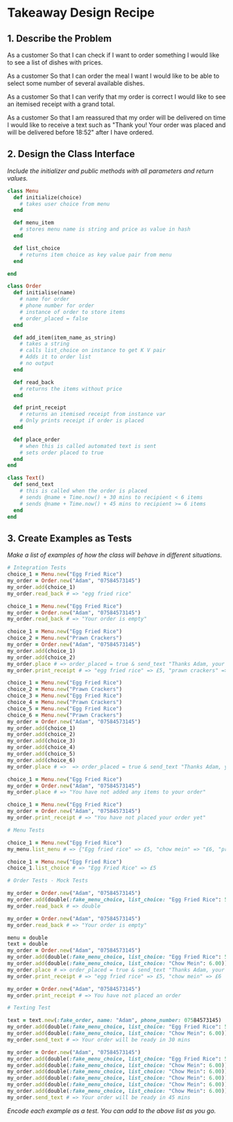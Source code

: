 # Takeaway Design Recipe

## 1. Describe the Problem

As a customer
So that I can check if I want to order something
I would like to see a list of dishes with prices.

As a customer
So that I can order the meal I want
I would like to be able to select some number of several available dishes.

As a customer
So that I can verify that my order is correct
I would like to see an itemised receipt with a grand total.

As a customer
So that I am reassured that my order will be delivered on time
I would like to receive a text such as "Thank you! Your order was placed and will be delivered before 18:52" after I have ordered.



## 2. Design the Class Interface

_Include the initializer and public methods with all parameters and return values._

```ruby
class Menu
  def initialize(choice)
    # takes user choice from menu
  end 

  def menu_item
    # stores menu name is string and price as value in hash
  end

  def list_choice
    # returns item choice as key value pair from menu
  end

end

class Order
  def initialise(name)
    # name for order
    # phone number for order
    # instance of order to store items
    # order_placed = false
  end

  def add_item(item_name_as_string)
    # takes a string
    # calls list_choice on instance to get K V pair
    # Adds it to order list 
    # no output
  end

  def read_back
    # returns the items without price
  end

  def print_receipt
    # returns an itemised receipt from instance var
    # Only prints receipt if order is placed
  end

  def place_order
    # when this is called automated text is sent
    # sets order placed to true
  end
end

class Text()
  def send_text
    # this is called when the order is placed
    # sends @name + Time.now() + 30 mins to recipient < 6 items
    # sends @name + Time.now() + 45 mins to recipient >= 6 items
  end
end
```

## 3. Create Examples as Tests

_Make a list of examples of how the class will behave in different situations._

```ruby
# Integration Tests
choice_1 = Menu.new("Egg Fried Rice")
my_order = Order.new("Adam", "07584573145")
my_order.add(choice_1)
my_order.read_back # => "egg fried rice"

choice_1 = Menu.new("Egg Fried Rice")
my_order = Order.new("Adam", "07584573145")
my_order.read_back # => "Your order is empty"

choice_1 = Menu.new("Egg Fried Rice")
choice_2 = Menu.new("Prawn Crackers")
my_order = Order.new("Adam", "07584573145")
my_order.add(choice_1)
my_order.add(choice_2)
my_order.place # => order_placed = true & send_text "Thanks Adam, your order will arrive at 19:30"
my_order.print_receipt # => "egg fried rice" => £5, "prawn crackers" => £2 place has to be == true to be able to print receipt 

choice_1 = Menu.new("Egg Fried Rice")
choice_2 = Menu.new("Prawn Crackers")
choice_3 = Menu.new("Egg Fried Rice")
choice_4 = Menu.new("Prawn Crackers")
choice_5 = Menu.new("Egg Fried Rice")
choice_6 = Menu.new("Prawn Crackers")
my_order = Order.new("Adam", "07584573145")
my_order.add(choice_1)
my_order.add(choice_2)
my_order.add(choice_3)
my_order.add(choice_4)
my_order.add(choice_5)
my_order.add(choice_6)
my_order.place # =>  => order_placed = true & send_text "Thanks Adam, your order will arrive at 19:45"

choice_1 = Menu.new("Egg Fried Rice")
my_order = Order.new("Adam", "07584573145")
my_order.place # => "You have not added any items to your order"

choice_1 = Menu.new("Egg Fried Rice")
my_order = Order.new("Adam", "07584573145")
my_order.print_receipt # => "You have not placed your order yet"

# Menu Tests

choice_1 = Menu.new("Egg Fried Rice")
my_menu.list_menu # => {"Egg fried rice" => £5, "chow mein" => "£6, "prawn crackers" => £2}

choice_1 = Menu.new("Egg Fried Rice")
choice_1.list_choice # => "Egg Fried Rice" => £5

# Order Tests - Mock Tests

my_order = Order.new("Adam", "07584573145")
my_order.add(double(:fake_menu_choice, list_choice: "Egg Fried Rice": 5.00))
my_order.read_back # => double

my_order = Order.new("Adam", "07584573145")
my_order.read_back # => "Your order is empty"

menu = double
text = double
my_order = Order.new("Adam", "07584573145")
my_order.add(double(:fake_menu_choice, list_choice: "Egg Fried Rice": 5.00))
my_order.add(double(:fake_menu_choice, list_choice: "Chow Mein": 6.00))
my_order.place # => order_placed = true & send_text "Thanks Adam, your order will arrive at 19:30"
my_order.print_receipt # => "egg fried rice" => £5, "chow mein" => £6

my_order = Order.new("Adam", "07584573145")
my_order.print_receipt # => You have not placed an order

# Texting Test

text = text.new(:fake_order, name: "Adam", phone_number: 07584573145)
my_order.add(double(:fake_menu_choice, list_choice: "Egg Fried Rice": 5.00))
my_order.add(double(:fake_menu_choice, list_choice: "Chow Mein": 6.00))
my_order.send_text # => Your order will be ready in 30 mins

my_order = Order.new("Adam", "07584573145")
my_order.add(double(:fake_menu_choice, list_choice: "Egg Fried Rice": 5.00))
my_order.add(double(:fake_menu_choice, list_choice: "Chow Mein": 6.00))
my_order.add(double(:fake_menu_choice, list_choice: "Chow Mein": 6.00))
my_order.add(double(:fake_menu_choice, list_choice: "Chow Mein": 6.00))
my_order.add(double(:fake_menu_choice, list_choice: "Chow Mein": 6.00))
my_order.add(double(:fake_menu_choice, list_choice: "Chow Mein": 6.00))
my_order.send_text # => Your order will be ready in 45 mins
```

_Encode each example as a test. You can add to the above list as you go._


